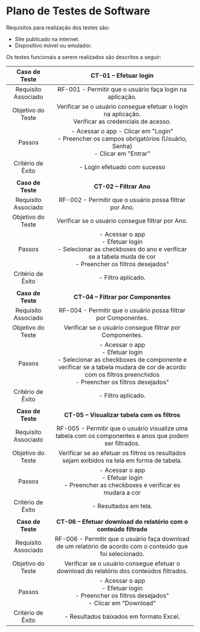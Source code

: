 # Plano de Testes de Software
Requisitos para realização dos testes são:
- Site publicado na internet.
- Dispositivo móvel ou emulador.

Os testes funcionais a serem realizados são descritos a seguir:


 
| **Caso de Teste** 	| **CT-01 – Efetuar login** 	|
|:---:	|:---:	|
|	Requisito Associado 	| RF-001 - Permitir que o usuário faça login na aplicação. |
| Objetivo do Teste 	| Verificar se o usuário consegue efetuar o login na aplicação.<br>  Verificar as credenciais de acesso. |
| Passos 	| - Acessar o app  - Clicar em "Login" <br> - Preencher os campos obrigatórios (Usuário, Senha) <br> - Clicar em "Entrar" |
|Critério de Êxito | - Login efetuado com sucesso |
| | |
| **Caso de Teste** 	| **CT-02 – Filtrar Ano**	|
|Requisito Associado | RF-002	- Permitir que o usuário possa filtrar por Ano. |
| Objetivo do Teste 	| Verificar se o usuário consegue filtrar por Ano. |
| Passos 	|- Acessar o app <br>  - Efetuar login <br> - Selecionar as checkboxes do ano e verificar se a tabela muda de cor <br> - Preencher os filtros desejados" <br> |
|Critério de Êxito | - Filtro aplicado. |
|  	|  	|
| **Caso de Teste** 	| **CT-04 –  Filtrar por Componentes**	|
|Requisito Associado | RF-004	- Permitir que o usuário possa filtrar por Componentes. |
| Objetivo do Teste 	| Verificar se o usuário consegue filtrar por Componentes. |
| Passos 	|- Acessar o app <br>  - Efetuar login <br> - Selecionar as checkboxes de componente e verificar se a tabela mudara de cor de acordo com os filtros preenchidos <br> - Preencher os filtros desejados" <br> |
|Critério de Êxito | - Filtro aplicado. |
|  	|  	|
| **Caso de Teste** 	| **CT-05 – Visualizar tabela com os filtros**	|
|Requisito Associado | RF-005	- Permitir que o usuário visualize uma tabela com os componentes e anos que podem ser filtrados. |
| Objetivo do Teste 	| Verificar se ao efetuar os filtros os resultados sejam exibidos na tela em forma de tabela. |
| Passos 	|- Acessar o app <br>  - Efetuar login <br> - Preencher as checkboxes e verificar es mudara a cor  <br> |  |
|Critério de Êxito | - Resultados em tela. |'
|  	|  	|
| **Caso de Teste** 	| **CT-06 – Efetuar download do relatório com o conteúdo filtrado**	|
|Requisito Associado | RF-006	- Permitir que o usuário faça download de um relatório de acordo com o conteúdo que foi selecionado. |
| Objetivo do Teste 	| Verificar se o usuário consegue efetuar o download do relatório dos conteúdos filtrados. |
| Passos 	| - Acessar o app <br>  - Efetuar login <br> - Preencher os filtros desejados" <br> - Clicar em "Download" <br> |  |
|Critério de Êxito | - Resultados baixados em formato Excel. |

